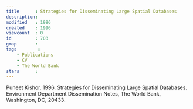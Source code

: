 ```yaml
---
title      : Strategies for Disseminating Large Spatial Databases
description: 
modified   : 1996
created    : 1996
viewcount  : 0
id         : 703
gmap       : 
tags        :
    - Publications
    - CV
    - The World Bank
stars      : 
---
```


Puneet Kishor. 1996. Strategies for Disseminating Large Spatial Databases. Environment Department Dissemination Notes, The World Bank, Washington, DC, 20433.

